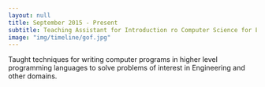 ```yaml
---
layout: null
title: September 2015 - Present
subtitle: Teaching Assistant for Introduction ro Computer Science for Engineers
image: "img/timeline/gof.jpg"
---
```

Taught techniques for writing computer programs in higher level programming languages to solve problems of interest in Engineering and other domains.
